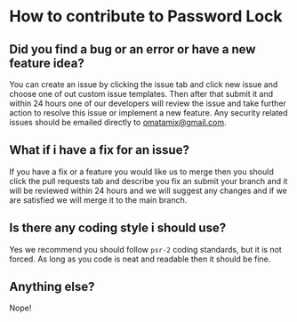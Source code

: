 # How to contribute to Password Lock

## Did you find a bug or an error or have a new feature idea?

You can create an issue by clicking the issue tab and click new issue and choose one of out custom issue templates. Then after that submit it and within 24 hours one of our developers will review the issue and take further action to resolve this issue or implement a new feature. Any security related issues should be emailed directly to omatamix@gmail.com.

## What if i have a fix for an issue?

If you have a fix or a feature you would like us to merge then you should click the pull requests tab and describe you fix an submit your branch and it will be reviewed within 24 hours and we will suggest any changes and if we are satisfied we will merge it to the main branch.

## Is there any coding style i should use?

Yes we recommend you should follow `psr-2` coding standards, but it is not forced. As long as you code is neat and readable then it should be fine.

## Anything else?

Nope!
